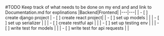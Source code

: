 #TODO
Keep track of what needs to be done on my end and and link to Documentation.md for explinations
|Backend|Frontend|
|---|---|
| - [ ] create django project | - [ ] create react project|
| - [ ] set up models | |
| - [ ] set up serializer | |
| - [ ] create restful api | |
| - [ ] set up testing env | |
| - [ ] write test for models | |
| - [ ] write test for api requests | |

